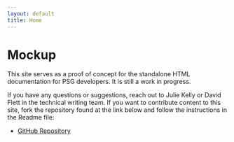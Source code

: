 ```yaml
---
layout: default
title: Home
---
```


# Mockup

This site serves as a proof of concept for the standalone HTML documentation for PSG developers. It is still a work in progress. 

If you have any questions or suggestions, reach out to Julie Kelly or David Flett in the technical writing team. If you want to contribute content to this site, fork the repository found at the link below and follow the instructions in the Readme file:

* [GitHub Repository](https://github.com/michelle-hu-2021/mockup)
